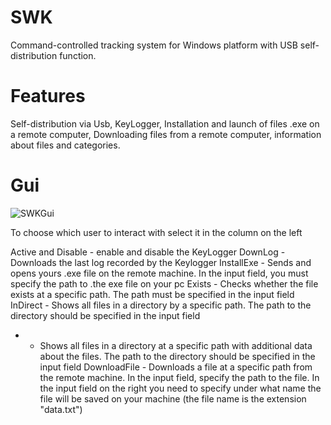 # SWK
Command-controlled tracking system for Windows platform with USB self-distribution function.
# Features # 
Self-distribution via Usb, KeyLogger, Installation and launch of files .exe on a remote computer, Downloading files from a remote computer, information about files and categories.
# Gui #
![SWKGui](https://user-images.githubusercontent.com/76472049/117753005-fb14e100-b241-11eb-8a9d-2daab4a6b9e1.png)

To choose which user to interact with select it in the column on the left

Active and Disable - enable and disable the KeyLogger
DownLog - Downloads the last log recorded by the Keylogger
InstallExe - Sends and opens yours .exe file on the remote machine. In the input field, you must specify the path to .the exe file on your pc
Exists - Checks whether the file exists at a specific path. The path must be specified in the input field
InDirect - Shows all files in a directory by a specific path. The path to the directory should be specified in the input field
+ - Shows all files in a directory at a specific path with additional data about the files. The path to the directory should be specified in the input field
DownloadFile - Downloads a file at a specific path from the remote machine. In the input field, specify the path to the file. In the input field on the right you need to specify under what name the file will be saved on your machine (the file name is the extension "data.txt")


